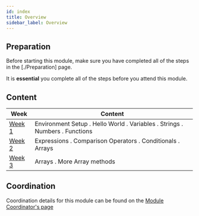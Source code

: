 ```yaml
---
id: index
title: Overview
sidebar_label: Overview
---
```


## Preparation

Before starting this module, make sure you have completed all of the steps in the [./Preparation] page.

It is **essential** you complete all of the steps before you attend this module.

## Content

| Week                      | Content                                                                     |
| ------------------------- | --------------------------------------------------------------------------- |
| [Week 1](./week-1/lesson) | Environment Setup . Hello World . Variables . Strings . Numbers . Functions |
| [Week 2](./week-2/lesson) | Expressions . Comparison Operators . Conditionals . Arrays                  |
| [Week 3](./week-3/lesson) | Arrays . More Array methods                                                 |

## Coordination

Coordination details for this module can be found on the [Module Coordinator's page](./coordinator)
